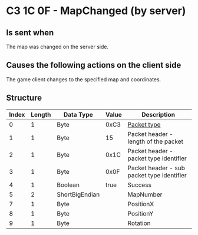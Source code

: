 # C3 1C 0F - MapChanged (by server)

## Is sent when

The map was changed on the server side.

## Causes the following actions on the client side

The game client changes to the specified map and coordinates.

## Structure

| Index | Length | Data Type | Value | Description |
|-------|--------|-----------|-------|-------------|
| 0 | 1 |   Byte   | 0xC3  | [Packet type](PacketTypes.md) |
| 1 | 1 |    Byte   |   15   | Packet header - length of the packet |
| 2 | 1 |    Byte   | 0x1C  | Packet header - packet type identifier |
| 3 | 1 |    Byte   | 0x0F  | Packet header - sub packet type identifier |
| 4 | 1 | Boolean | true | Success |
| 5 | 2 | ShortBigEndian |  | MapNumber |
| 7 | 1 | Byte |  | PositionX |
| 8 | 1 | Byte |  | PositionY |
| 9 | 1 | Byte |  | Rotation |